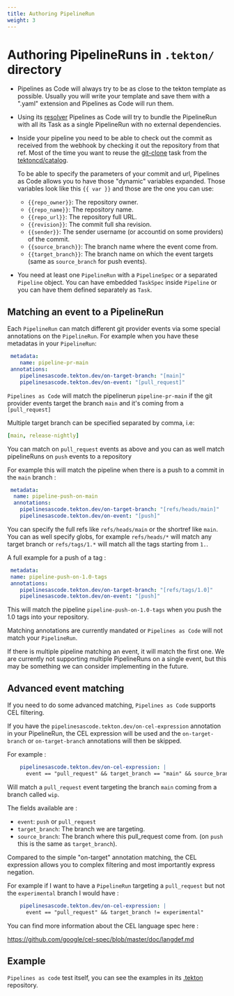 ```yaml
---
title: Authoring PipelineRun
weight: 3
---
```

# Authoring PipelineRuns in `.tekton/` directory

* Pipelines as Code will always try to be as close to the tekton template as
  possible. Usually you will write your template and save them with a ".yaml"
  extension and Pipelines as Code will run them.

* Using its [resolver](./resolver) Pipelines as Code will try to bundle the
  PipelineRun with all its Task as a single PipelineRun with no external
  dependencies.

* Inside your pipeline you need to be able to check out the commit as
  received from the webhook by checking it out the repository from that ref. Most of the time
  you want to reuse the
  [git-clone](https://github.com/tektoncd/catalog/blob/main/task/git-clone/)
  task from the [tektoncd/catalog](https://github.com/tektoncd/catalog).

  To be able to specify the parameters of your commit and url, Pipelines as Code
  allows you to have those "dynamic" variables expanded. Those variables look
  like this `{{ var }}` and those are the one you can use:

  * `{{repo_owner}}`: The repository owner.
  * `{{repo_name}}`: The repository name.
  * `{{repo_url}}`: The repository full URL.
  * `{{revision}}`: The commit full sha revision.
  * `{{sender}}`: The sender username (or accountid on some providers) of the commit.
  * `{{source_branch}}`: The branch name where the event come from.
  * `{{target_branch}}`: The branch name on which the event targets (same as `source_branch` for push events).

* You need at least one `PipelineRun` with a `PipelineSpec` or a separated
  `Pipeline` object. You can have embedded `TaskSpec` inside
  `Pipeline` or you can have them defined separately as `Task`.

## Matching an event to a PipelineRun

Each `PipelineRun` can match different git provider events via some special
annotations on the `PipelineRun`. For example when you have these metadatas in
your `PipelineRun`:

```yaml
 metadata:
    name: pipeline-pr-main
 annotations:
    pipelinesascode.tekton.dev/on-target-branch: "[main]"
    pipelinesascode.tekton.dev/on-event: "[pull_request]"
```

`Pipelines as Code` will match the pipelinerun `pipeline-pr-main` if the git
provider events target the branch `main` and it's coming from a `[pull_request]`

Multiple target branch can be specified separated by comma, i.e:

```yaml
[main, release-nightly]
```

You can match on `pull_request` events as above and you can as well match
pipelineRuns on `push` events to a repository

For example this will match the pipeline when there is a push to a commit in the
`main` branch :

```yaml
 metadata:
  name: pipeline-push-on-main
  annotations:
    pipelinesascode.tekton.dev/on-target-branch: "[refs/heads/main]"
    pipelinesascode.tekton.dev/on-event: "[push]"
```

You can specify the full refs like `refs/heads/main` or the shortref like
`main`. You can as well specify globs, for example `refs/heads/*` will match any
target branch or `refs/tags/1.*` will match all the tags starting from `1.`.

A full example for a push of a tag :

```yaml
 metadata:
 name: pipeline-push-on-1.0-tags
 annotations:
    pipelinesascode.tekton.dev/on-target-branch: "[refs/tags/1.0]"
    pipelinesascode.tekton.dev/on-event: "[push]"
```

This will match the pipeline `pipeline-push-on-1.0-tags` when you push the 1.0
tags into your repository.

Matching annotations are currently mandated or `Pipelines as Code` will not
match your `PipelineRun`.

If there is multiple pipeline matching an event, it will match the first one. We
are currently not supporting multiple PipelineRuns on a single event, but this
may be something we can consider implementing in the future.

## Advanced event matching

If you need to do some advanced matching, `Pipelines as Code` supports CEL
filtering.

If you have the ``pipelinesascode.tekton.dev/on-cel-expression`` annotation in
your PipelineRun, the CEL expression will be used and the `on-target-branch` or
`on-target-branch` annotations will then be skipped.

For example :

```yaml
    pipelinesascode.tekton.dev/on-cel-expression: |
      event == "pull_request" && target_branch == "main" && source_branch == "wip"
```

Will match a `pull_request` event targeting the branch `main` coming from a branch called `wip`.

The fields available are :

* `event`: `push` or `pull_request`
* `target_branch`: The branch we are targeting.
* `source_branch`: The branch where this pull_request come from. (on `push` this is the same as `target_branch`).

Compared to the simple "on-target" annotation matching, the CEL expression
allows you to complex filtering and most importantly express negation.

For example if I want to have a `PipelineRun` targeting a `pull_request` but
not the `experimental` branch I would have :

```yaml
    pipelinesascode.tekton.dev/on-cel-expression: |
      event == "pull_request" && target_branch != experimental"
```

You can find more information about the CEL language spec here :

<https://github.com/google/cel-spec/blob/master/doc/langdef.md>

## Example

`Pipelines as code` test itself, you can see the examples in its
[.tekton](https://github.com/openshift-pipelines/pipelines-as-code/tree/main/.tekton) repository.
